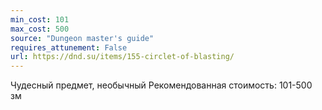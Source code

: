 ```yaml
---
min_cost: 101
max_cost: 500
source: "Dungeon master's guide"
requires_attunement: False
url: https://dnd.su/items/155-circlet-of-blasting/
---
```


Чудесный предмет, необычный
Рекомендованная стоимость: 101-500 зм
